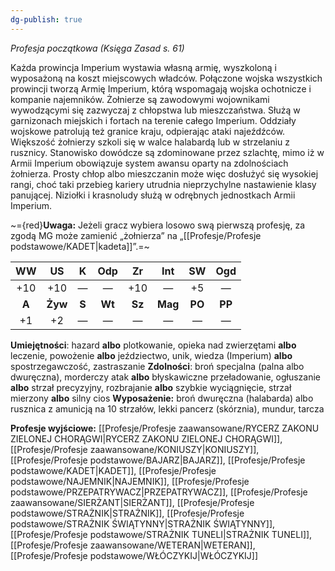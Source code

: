 ```yaml
---
dg-publish: true
---
```

*Profesja początkowa (Księga Zasad s. 61)*

Każda prowincja Imperium wystawia własną armię, wyszkoloną i wyposażoną na koszt miejscowych władców. Połączone wojska wszystkich prowincji tworzą Armię Imperium, którą wspomagają wojska ochotnicze i kompanie najemników. Żołnierze są zawodowymi wojownikami wywodzącymi się zazwyczaj z chłopstwa lub mieszczaństwa. Służą w garnizonach miejskich i fortach na terenie całego Imperium. Oddziały wojskowe patrolują też granice kraju, odpierając ataki najeźdźców. Większość żołnierzy szkoli się w walce halabardą lub w strzelaniu z rusznicy. Stanowisko dowódcze są zdominowane przez szlachtę, mimo iż w Armii Imperium obowiązuje system awansu oparty na zdolnościach żołnierza. Prosty chłop albo mieszczanin może więc dosłużyć się wysokiej rangi, choć taki przebieg kariery utrudnia nieprzychylne nastawienie klasy panującej. Niziołki i krasnoludy służą w odrębnych jednostkach Armii Imperium.

~={red}**Uwaga:** Jeżeli gracz wybiera losowo swą pierwszą profesję, za zgodą MG może zamienić „żołnierza” na „[[Profesje/Profesje podstawowe/KADET\|kadeta]]”.=~

| WW  | US  |  K  | Odp | Zr  | Int | SW  | Ogd |
|:---:|:---:|:---:|:---:|:---:|:---:|:---:|:---:|
| +10 | +10 |  —  |  —  | +10 |  —  | +5  |  —  |
|  **A**  | **Żyw** |  **S**  | **Wt**  | **Sz**  | **Mag** | **PO**  | **PP**  |
| +1  | +2  |  —  |  —  |  —  |  —  |  —  |  —  |

**Umiejętności**: hazard **albo** plotkowanie, opieka nad zwierzętami **albo** leczenie, powożenie **albo** jeździectwo, unik, wiedza (Imperium) **albo** spostrzegawczość, zastraszanie
**Zdolności**: broń specjalna (palna albo dwuręczna), morderczy atak **albo** błyskawiczne przeładowanie, ogłuszanie **albo** strzał precyzyjny, rozbrajanie **albo** szybkie wyciągnięcie, strzał mierzony **albo** silny cios
**Wyposażenie:** broń dwuręczna (halabarda) albo rusznica z amunicją na 10 strzałów, lekki pancerz (skórznia), mundur, tarcza

**Profesje wyjściowe:** [[Profesje/Profesje zaawansowane/RYCERZ ZAKONU ZIELONEJ CHORĄGWI\|RYCERZ ZAKONU ZIELONEJ CHORĄGWI]],  [[Profesje/Profesje zaawansowane/KONIUSZY\|KONIUSZY]],  [[Profesje/Profesje podstawowe/BAJARZ\|BAJARZ]], [[Profesje/Profesje podstawowe/KADET\|KADET]], [[Profesje/Profesje podstawowe/NAJEMNIK\|NAJEMNIK]], [[Profesje/Profesje podstawowe/PRZEPATRYWACZ\|PRZEPATRYWACZ]], [[Profesje/Profesje zaawansowane/SIERŻANT\|SIERŻANT]], [[Profesje/Profesje podstawowe/STRAŻNIK\|STRAŻNIK]], [[Profesje/Profesje podstawowe/STRAŻNIK ŚWIĄTYNNY\|STRAŻNIK ŚWIĄTYNNY]], [[Profesje/Profesje podstawowe/STRAŻNIK TUNELI\|STRAŻNIK TUNELI]], [[Profesje/Profesje zaawansowane/WETERAN\|WETERAN]], [[Profesje/Profesje podstawowe/WŁÓCZYKIJ\|WŁÓCZYKIJ]]
